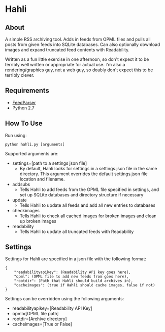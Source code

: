 Hahli
=====

About
-----

A simple RSS archiving tool. Adds in feeds from OPML files and pulls all posts from given feeds into SQLite databases. Can also optionally download images and expand truncated feed contents with Readability.

Written as a fun little exercise in one afternoon, so don't expect it to be terribly well written or appropriate for actual use. I'm also a rendering/graphics guy, not a web guy, so doubly don't expect this to be terribly clever.

Requirements
------------

* [FeedParser](http://code.google.com/p/feedparser/)
* Python 2.7

How To Use
----------

Run using:

	python hahli.py [arguments]

Supported arguments are:

* settings=[path to a settings json file]
	* By default, Hahli looks for settings in a settings.json file in the same directory. This argument overrides the default settings.json file location and filename.
* addsubs
	* Tells Hahli to add feeds from the OPML file specified in settings, and set up SQLite databases and directory structure if necessary
* update
	* Tells Hahli to update all feeds and add all new entries to databases
* checkimages
	* Tells Hahli to check all cached images for broken images and clean up broken images
* readability
	* Tells Hahli to update all truncated feeds with Readability

Settings
--------

Settings for Hahli are specified in a json file with the following format:

	{
	    "readabilityapikey": (Readability API key goes here),
	    "opml": (OPML file to add new feeds from goes here),
	    "rootdir": (Path that Hahli should build archives in),
	    "cacheimages": (true if Hahli should cache images, false if not)
	}

Settings can be overridden using the following arguments:

* readabilityapikey=[Readability API Key]
* opml=[OPML file path]
* rootdir=[Archive directory]
* cacheimages=[True or False]
